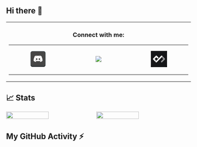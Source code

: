 ## Hi there 👋

<table align="center" width="100%">
    </td>
    <td align="center">
      <h3>Connect with me:</h3>
      <table>
        <tr>
          <td align="left" width="300">
<p align="center">
            <a href="https://discordapp.com/users/Neymarjr#7680">
              <img width="30%" src="Images/Discord.png" />
            </a>
</p>
          </td>
	  <td align="left" width="300">
<p align="center">
            <a href="https://www.linkedin.com/in/vignesh-j-85a1b121a/">
              <img width="30%"src="https://cdn2.iconfinder.com/data/icons/social-media-2199/64/social_media_isometric_14-linkedin-512.png" />
            </a>
</p>
          </td>    
	  <td align="left" width="300">
<p align="center">
            <a href="https://app.daily.dev/vignesh_j">
              <img width="30%"src="Images/dailydev.jpg" />
            </a>
</p>
          </td>   
        </tr>
      </table>
    </td>
  </tr>
</table>

## 📈 Stats
<p>
<img width="48%" height="48%" src="https://github-readme-stats.vercel.app/api?username=Vignesh025&show_icons=true&theme=tokyonight" />
<img width="48%" height="48%" src="https://github-readme-stats.vercel.app/api/top-langs?username=Vignesh025&show_icons=true&theme=tokyonight&locale=en&layout=compact&langs_count=4" />
</p>

## My GitHub Activity ⚡
<!--START_SECTION:activity-->





<!--END_SECTION:activity-->
